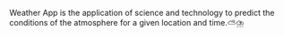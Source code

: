  Weather App is the application of science and technology to predict the conditions of the atmosphere for a given location and time.⛅⛈️
